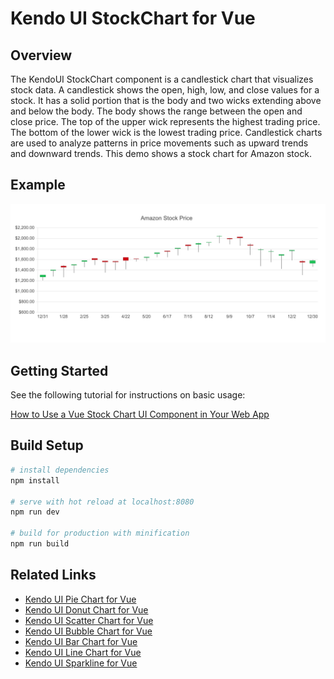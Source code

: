 # Kendo UI StockChart for Vue

## Overview

The KendoUI StockChart component is a candlestick chart that visualizes stock data. A candlestick shows the open, high, low, and close values for a stock. It has a solid portion that is the body and two wicks extending above and below the body. The body shows the range between the open and close price. The top of the upper wick represents the highest trading price. The bottom of the lower wick is the lowest trading price. Candlestick charts are used to analyze patterns in price movements such as upward trends and downward trends. This demo shows a stock chart for Amazon stock.

## Example

![Stock Chart](src/assets/vue-stockchart1.png)

## Getting Started

See the following tutorial for instructions on basic usage:

[How to Use a Vue Stock Chart UI Component in Your Web App](https://www.telerik.com/blogs/how-to-use-a-vue-stock-chart-ui-component-in-your-web-app)

## Build Setup

``` bash
# install dependencies
npm install

# serve with hot reload at localhost:8080
npm run dev

# build for production with minification
npm run build
```

## Related Links

- [Kendo UI Pie Chart for Vue](https://github.com/albertaw/kendoui-piechart)
- [Kendo UI Donut Chart for Vue](https://github.com/albertaw/kendoui-donutchart)
- [Kendo UI Scatter Chart for Vue](https://github.com/albertaw/kendoui-scatterchart)
- [Kendo UI Bubble Chart for Vue](https://github.com/albertaw/kendoui-bubblechart)
- [Kendo UI Bar Chart for Vue](https://github.com/albertaw/kendoui-barchart)
- [Kendo UI Line Chart for Vue](https://github.com/albertaw/kendoui-linechart)
- [Kendo UI Sparkline for Vue](https://github.com/albertaw/kendoui-sparkline)


